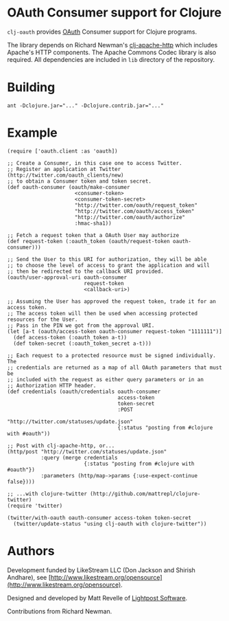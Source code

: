 # OAuth Consumer support for Clojure #

`clj-oauth` provides [OAuth](http://oauth.net) Consumer support for Clojure programs.

The library depends on Richard Newman's [clj-apache-http](http://github.com/rnewman/clj-apache-http) which includes Apache's
HTTP components.  The Apache Commons Codec library is also required.  All dependencies
are included in `lib` directory of the repository.

# Building #

`ant -Dclojure.jar="..." -Dclojure.contrib.jar="..."`

# Example #

    (require ['oauth.client :as 'oauth])
    
    ;; Create a Consumer, in this case one to access Twitter.
    ;; Register an application at Twitter (http://twitter.com/oauth_clients/new)
    ;; to obtain a Consumer token and token secret.
    (def oauth-consumer (oauth/make-consumer
                          <consumer-token>
                          <consumer-token-secret>
                          "http://twitter.com/oauth/request_token"
                          "http://twitter.com/oauth/access_token"
                          "http://twitter.com/oauth/authorize"
                          :hmac-sha1))

    ;; Fetch a request token that a OAuth User may authorize
    (def request-token (:oauth_token (oauth/request-token oauth-consumer)))

    ;; Send the User to this URI for authorization, they will be able 
    ;; to choose the level of access to grant the application and will
    ;; then be redirected to the callback URI provided.
    (oauth/user-approval-uri oauth-consumer 
                             request-token
                             <callback-uri>)

    ;; Assuming the User has approved the request token, trade it for an access token.
    ;; The access token will then be used when accessing protected resources for the User.
    ;; Pass in the PIN we got from the approval URI.
    (let [a-t (oauth/access-token oauth-consumer request-token "1111111")]
      (def access-token (:oauth_token a-t)) 
      (def token-secret (:oauth_token_secret a-t)))

    ;; Each request to a protected resource must be signed individually.  The
    ;; credentials are returned as a map of all OAuth parameters that must be
    ;; included with the request as either query parameters or in an
    ;; Authorization HTTP header.
    (def credentials (oauth/credentials oauth-consumer
                                        access-token
                                        token-secret
                                        :POST
                                        "http://twitter.com/statuses/update.json"
                                        {:status "posting from #clojure with #oauth"))

    ;; Post with clj-apache-http, or...
    (http/post "http://twitter.com/statuses/update.json" 
               :query (merge credentials 
                             {:status "posting from #clojure with #oauth"})
               :parameters (http/map->params {:use-expect-continue false})))
                                         
    ;; ...with clojure-twitter (http://github.com/mattrepl/clojure-twitter)
    (require 'twitter)
    
    (twitter/with-oauth oauth-consumer access-token token-secret
      (twitter/update-status "using clj-oauth with clojure-twitter"))

# Authors #

Development funded by LikeStream LLC (Don Jackson and Shirish Andhare), see [http://www.likestream.org/opensource](http://www.likestream.org/opensource).

Designed and developed by Matt Revelle of [Lightpost Software](http://lightpostsoftware.com).

Contributions from Richard Newman.
